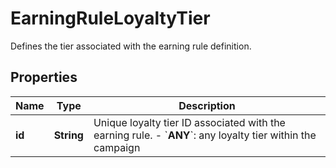 

# EarningRuleLoyaltyTier

Defines the tier associated with the earning rule definition.

## Properties

| Name | Type | Description |
|------------ | ------------- | ------------- |
|**id** | **String** | Unique loyalty tier ID associated with the earning rule.      - &#x60;__ANY__&#x60;: any loyalty tier within the campaign |



